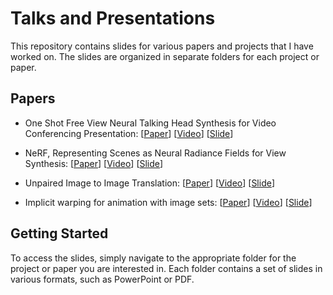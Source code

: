 # Talks and Presentations


This repository contains slides for various papers and projects that I have worked on. The slides are organized in separate folders for each project or paper.

## Papers

* One Shot Free View Neural Talking Head Synthesis for Video Conferencing Presentation: [[Paper](https://arxiv.org/abs/2011.15126)]   [[Video](https://youtu.be/3UbgeBpWgZM)] [[Slide](https://github.com/aminfadaei116/talks-presentations/blob/main/deep-learning/computer-vision/gan/One-Shot%20Free-View%20Neural%20Talking-Head%20Synthesis%20for%20Video%20Conferencing%20Presentation.pptx)]

* NeRF, Representing Scenes as Neural Radiance Fields for View Synthesis: [[Paper](https://arxiv.org/abs/2003.08934)]  [[Video](https://youtu.be/oKKeae_Sc-I)] [[Slide](https://github.com/aminfadaei116/talks-presentations/tree/main/deep-learning/computer-vision/nerf)]

* Unpaired Image to Image Translation: [[Paper](https://arxiv.org/abs/1703.10593)]  [[Video](https://youtu.be/wXQPglO9ZTo)] [[Slide](https://github.com/aminfadaei116/talks-presentations/blob/main/deep-learning/computer-vision/gan/Unpaired%20Image-to-Image%20Translation.pptx)]

* Implicit warping for animation with image sets: [[Paper](https://arxiv.org/abs/2210.01794)]  [[Video](https://youtu.be/6RblsC0NvqQ)] [[Slide](https://docs.google.com/presentation/d/1XOimDpiOwGhU1Xo26pMJ6agF4TcSz-Ri/edit?usp=sharing&ouid=110050138822207671276&rtpof=true&sd=true)]





## Getting Started

To access the slides, simply navigate to the appropriate folder for the project or paper you are interested in. Each folder contains a set of slides in various formats, such as PowerPoint or PDF.
